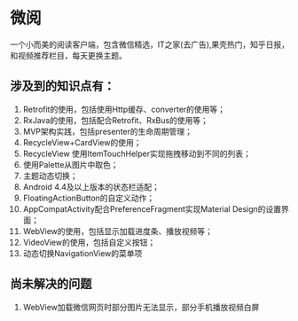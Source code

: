 # 微阅
一个小而美的阅读客户端，包含微信精选，IT之家(去广告),果壳热门，知乎日报，和视频推荐栏目，每天更换主题。
## 涉及到的知识点有：
1. Retrofit的使用，包括使用Http缓存、converter的使用等；
2. RxJava的使用，包括配合Retrofit、RxBus的使用等；
3. MVP架构实践，包括presenter的生命周期管理；
4. RecycleView+CardView的使用；
5. RecycleView 使用ItemTouchHelper实现拖拽移动到不同的列表；
6. 使用Palette从图片中取色；
7. 主题动态切换；
8. Android 4.4及以上版本的状态栏适配；
9. FloatingActionButton的自定义动作；
10. AppCompatActivity配合PreferenceFragment实现Material Design的设置界面；
11. WebView的使用，包括显示加载进度条、播放视频等；
12. VideoView的使用，包括自定义按钮；
13. 动态切换NavigationView的菜单项

## 尚未解决的问题
1. WebView加载微信网页时部分图片无法显示，部分手机播放视频白屏